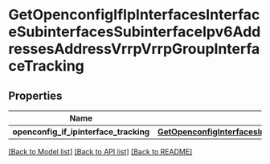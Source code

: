 # GetOpenconfigIfIpInterfacesInterfaceSubinterfacesSubinterfaceIpv6AddressesAddressVrrpVrrpGroupInterfaceTracking

## Properties
Name | Type | Description | Notes
------------ | ------------- | ------------- | -------------
**openconfig_if_ipinterface_tracking** | [**GetOpenconfigInterfacesInterfacesOpenconfiginterfacesinterfacesSubinterfacesOpenconfigifipipv4AddressesVrrpInterfacetracking**](GetOpenconfigInterfacesInterfacesOpenconfiginterfacesinterfacesSubinterfacesOpenconfigifipipv4AddressesVrrpInterfacetracking.md) |  | [optional] 

[[Back to Model list]](../README.md#documentation-for-models) [[Back to API list]](../README.md#documentation-for-api-endpoints) [[Back to README]](../README.md)


